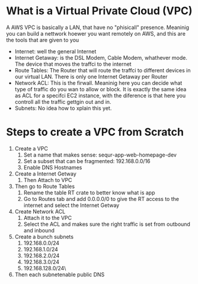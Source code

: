 # What is a Virtual Private Cloud (VPC)

A AWS VPC is basically a LAN, that have no "phisicall" presence. Meaninig you can build a nettwork hoewer you want remotely on AWS, and this are the tools that are given to you

- Internet: well the general Internet
- Internet Getaway: is the DSL Modem, Cable Modem, whathever mode. The device that moves the traffci to the internet
- Route Tables: The Router that will route the traffci to different devices in our virtual LAN. There is only one Internet Getaway per Router
- Network ACL: This is the firwall. Meaninig here you can decide what type of traffic do you wan to allow or block. It is exactly the same idea as ACL for a specifci EC2 instance, with the diference is that here you controll all the traffic gettgin out and in.
- Subnets: No idea how to xplain this yet.

# Steps to create a VPC from Scratch

1. Create a VPC
    1. Set a name that makes sense: sequr-app-web-homepage-dev
    2. Set a subset that can be fragmented: 192.168.0.0/16
    3. Enable DNS Hostnames
2. Create a Internet Getway
    1. Then Attach to VPC
3. Then go to Route Tables
    1. Rename the table RT crate to better know what is app
    2. Go to Routes tab and add 0.0.0.0/0 to give the RT access to the internet and select the Internet Getway
4. Create Network ACL
    1. Attach it to the VPC
    2. Select the ACL and makes sure the right traffic is set from outbound and inbound
5. Create a bunch subnets
    1. 192.168.0.0/24
    2. 192.168.1.0/24
    3. 192.168.2.0/24
    4. 192.168.3.0/24
    5. 192.168.128.0/24\
6. Then each subnetenable public DNS

